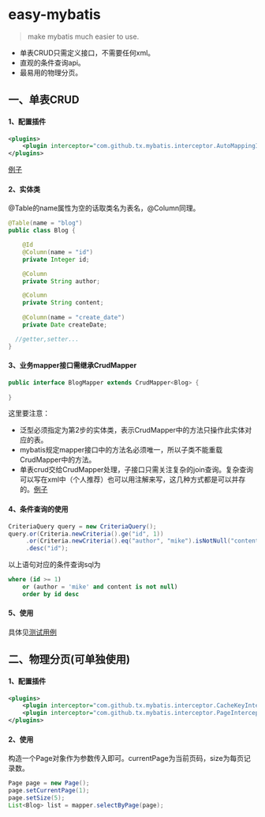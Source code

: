 # easy-mybatis

>make mybatis much easier to use.

* 单表CRUD只需定义接口，不需要任何xml。
* 直观的条件查询api。
* 最易用的物理分页。

## 一、单表CRUD

#### 1、配置插件

```xml
<plugins>
	<plugin interceptor="com.github.tx.mybatis.interceptor.AutoMappingInterceptor" />
</plugins>
```

[例子](https://github.com/tangxin983/easy-mybatis/blob/master/src/test/resources/mybatis-config.xml)

#### 2、实体类

@Table的name属性为空的话取类名为表名，@Column同理。

```java
@Table(name = "blog")
public class Blog {

	@Id
	@Column(name = "id")
	private Integer id;

	@Column
	private String author;

	@Column
	private String content;
	
	@Column(name = "create_date")
	private Date createDate;

  //getter,setter...
}
```
#### 3、业务mapper接口需继承CrudMapper

```java
public interface BlogMapper extends CrudMapper<Blog> {
  
}
```
这里要注意：
* 泛型必须指定为第2步的实体类，表示CrudMapper中的方法只操作此实体对应的表。
* mybatis规定mapper接口中的方法名必须唯一，所以子类不能重载CrudMapper中的方法。
* 单表crud交给CrudMapper处理，子接口只需关注复杂的join查询。复杂查询可以写在xml中（个人推荐）也可以用注解来写，这几种方式都是可以并存的。[例子](https://github.com/tangxin983/easy-mybatis/blob/master/src/test/java/com/github/tx/mybatis/test/mapper/BlogMapper.xml)

#### 4、条件查询的使用

```java
CriteriaQuery query = new CriteriaQuery();
query.or(Criteria.newCriteria().ge("id", 1))
     .or(Criteria.newCriteria().eq("author", "mike").isNotNull("content"))
     .desc("id");
```
以上语句对应的条件查询sql为
```sql
where (id >= 1)
	or (author = 'mike' and content is not null)
	order by id desc
```

#### 5、使用

具体见[测试用例](https://github.com/tangxin983/easy-mybatis/blob/master/src/test/java/com/github/tx/mybatis/test/CrudMapperTest.java)

## 二、物理分页(可单独使用)

#### 1、配置插件

```xml
<plugins>
	<plugin interceptor="com.github.tx.mybatis.interceptor.CacheKeyInterceptor" />
	<plugin interceptor="com.github.tx.mybatis.interceptor.PageInterceptor" />
</plugins>
```

#### 2、使用

构造一个Page对象作为参数传入即可。currentPage为当前页码，size为每页记录数。

```java
Page page = new Page();
page.setCurrentPage(1);
page.setSize(5);
List<Blog> list = mapper.selectByPage(page);
```

